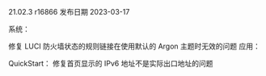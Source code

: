 21.02.3 r16866
发布日期 2023-03-17

系统：

修复 LUCI 防火墙状态的规则链接在使用默认的 Argon 主题时无效的问题
应用：

QuickStart：
修复首页显示的 IPv6 地址不是实际出口地址的问题